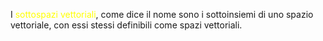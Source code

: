 I <font color="#ffff00">sottospazi vettoriali</font>, come dice il nome sono i sottoinsiemi di uno spazio vettoriale, con essi stessi definibili come spazi vettoriali.

